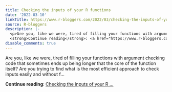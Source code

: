 ```yaml
---
title: Checking the inputs of your R functions
date: '2022-03-10'
linkTitle: https://www.r-bloggers.com/2022/03/checking-the-inputs-of-your-r-functions/
source: R-bloggers
description: |-
  <p>Are you, like we were, tired of filling your functions with argument checking code that sometimes ends up being longer that the core of the function itself? Are you trying to find what is the most efficient approach to check inputs easily and without f...</p>
  <strong>Continue reading</strong>: <a href="https://www.r-bloggers.com/2022/03/checking-the-inputs-of-your-r-functions/">Checking the inputs of your R ...
disable_comments: true
---
```

<p>Are you, like we were, tired of filling your functions with argument checking code that sometimes ends up being longer that the core of the function itself? Are you trying to find what is the most efficient approach to check inputs easily and without f...</p>
<strong>Continue reading</strong>: <a href="https://www.r-bloggers.com/2022/03/checking-the-inputs-of-your-r-functions/">Checking the inputs of your R ...
